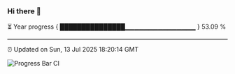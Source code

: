 ### Hi there 👋

⏳ Year progress { ███████████████▁▁▁▁▁▁▁▁▁▁▁▁▁▁▁ } 53.09 %

---

⏰ Updated on Sun, 13 Jul 2025 18:20:14 GMT

![Progress Bar CI](https://github.com/liununu/liununu/workflows/Progress%20Bar%20CI/badge.svg)
